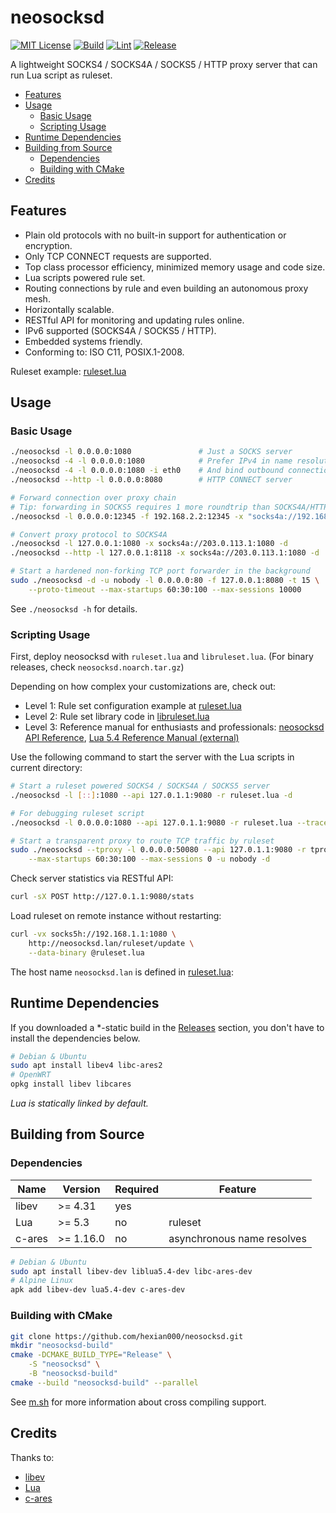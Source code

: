 # neosocksd

[![MIT License](https://img.shields.io/github/license/hexian000/neosocksd)](https://github.com/hexian000/neosocksd/blob/master/LICENSE)
[![Build](https://github.com/hexian000/neosocksd/actions/workflows/build.yml/badge.svg)](https://github.com/hexian000/neosocksd/actions/workflows/build.yml)
[![Lint](https://github.com/hexian000/neosocksd/actions/workflows/lint.yml/badge.svg)](https://github.com/hexian000/neosocksd/actions/workflows/lint.yml)
[![Release](https://img.shields.io/github/release/hexian000/neosocksd.svg?style=flat)](https://github.com/hexian000/neosocksd/releases)

A lightweight SOCKS4 / SOCKS4A / SOCKS5 / HTTP proxy server that can run Lua script as ruleset.

- [Features](#features)
- [Usage](#usage)
	- [Basic Usage](#basic-usage)
	- [Scripting Usage](#scripting-usage)
- [Runtime Dependencies](#runtime-dependencies)
- [Building from Source](#building-from-source)
	- [Dependencies](#dependencies)
	- [Building with CMake](#building-with-cmake)
- [Credits](#credits)

## Features

- Plain old protocols with no built-in support for authentication or encryption.
- Only TCP CONNECT requests are supported.
- Top class processor efficiency, minimized memory usage and code size.
- Lua scripts powered rule set.
- Routing connections by rule and even building an autonomous proxy mesh.
- Horizontally scalable.
- RESTful API for monitoring and updating rules online.
- IPv6 supported (SOCKS4A / SOCKS5 / HTTP).
- Embedded systems friendly.
- Conforming to: ISO C11, POSIX.1-2008.

Ruleset example: [ruleset.lua](ruleset.lua)

## Usage
### Basic Usage

```sh
./neosocksd -l 0.0.0.0:1080               # Just a SOCKS server
./neosocksd -4 -l 0.0.0.0:1080            # Prefer IPv4 in name resolution
./neosocksd -4 -l 0.0.0.0:1080 -i eth0    # And bind outbound connections to eth0
./neosocksd --http -l 0.0.0.0:8080        # HTTP CONNECT server

# Forward connection over proxy chain
# Tip: forwarding in SOCKS5 requires 1 more roundtrip than SOCKS4A/HTTP, so is generally not a good idea.
./neosocksd -l 0.0.0.0:12345 -f 192.168.2.2:12345 -x "socks4a://192.168.1.1:1080,http://192.168.2.1:8118"

# Convert proxy protocol to SOCKS4A
./neosocksd -l 127.0.0.1:1080 -x socks4a://203.0.113.1:1080 -d
./neosocksd --http -l 127.0.0.1:8118 -x socks4a://203.0.113.1:1080 -d

# Start a hardened non-forking TCP port forwarder in the background
sudo ./neosocksd -d -u nobody -l 0.0.0.0:80 -f 127.0.0.1:8080 -t 15 \
    --proto-timeout --max-startups 60:30:100 --max-sessions 10000
```

See `./neosocksd -h` for details.

### Scripting Usage

First, deploy neosocksd with `ruleset.lua` and `libruleset.lua`. (For binary releases, check `neosocksd.noarch.tar.gz`)

Depending on how complex your customizations are, check out:

- Level 1: Rule set configuration example at [ruleset.lua](ruleset.lua)
- Level 2: Rule set library code in [libruleset.lua](libruleset.lua)
- Level 3: Reference manual for enthusiasts and professionals: [neosocksd API Reference](https://github.com/hexian000/neosocksd/wiki/API-Reference), [Lua 5.4 Reference Manual (external)](https://www.lua.org/manual/5.4/manual.html)

Use the following command to start the server with the Lua scripts in current directory:

```sh
# Start a ruleset powered SOCKS4 / SOCKS4A / SOCKS5 server
./neosocksd -l [::]:1080 --api 127.0.1.1:9080 -r ruleset.lua -d

# For debugging ruleset script
./neosocksd -l 0.0.0.0:1080 --api 127.0.1.1:9080 -r ruleset.lua --traceback -v

# Start a transparent proxy to route TCP traffic by ruleset
sudo ./neosocksd --tproxy -l 0.0.0.0:50080 --api 127.0.1.1:9080 -r tproxy.lua \
    --max-startups 60:30:100 --max-sessions 0 -u nobody -d
```

Check server statistics via RESTful API:

```sh
curl -sX POST http://127.0.1.1:9080/stats
```

Load ruleset on remote instance without restarting:

```sh
curl -vx socks5h://192.168.1.1:1080 \
    http://neosocksd.lan/ruleset/update \
    --data-binary @ruleset.lua
```

The host name `neosocksd.lan` is defined in [ruleset.lua](ruleset.lua):


## Runtime Dependencies

If you downloaded a *-static build in the [Releases](https://github.com/hexian000/neosocksd/releases) section, you don't have to install the dependencies below.

```sh
# Debian & Ubuntu
sudo apt install libev4 libc-ares2
# OpenWRT
opkg install libev libcares
```

*Lua is statically linked by default.*

## Building from Source
### Dependencies

| Name   | Version   | Required | Feature                    |
| ------ | --------- | -------- | -------------------------- |
| libev  | >= 4.31   | yes      |                            |
| Lua    | >= 5.3    | no       | ruleset                    |
| c-ares | >= 1.16.0 | no       | asynchronous name resolves |

```sh
# Debian & Ubuntu
sudo apt install libev-dev liblua5.4-dev libc-ares-dev
# Alpine Linux
apk add libev-dev lua5.4-dev c-ares-dev
```

### Building with CMake

```sh
git clone https://github.com/hexian000/neosocksd.git
mkdir "neosocksd-build"
cmake -DCMAKE_BUILD_TYPE="Release" \
    -S "neosocksd" \
    -B "neosocksd-build"
cmake --build "neosocksd-build" --parallel
```

See [m.sh](m.sh) for more information about cross compiling support.

## Credits

Thanks to:
- [libev](http://software.schmorp.de/pkg/libev.html)
- [Lua](https://www.lua.org/)
- [c-ares](https://c-ares.org/)
